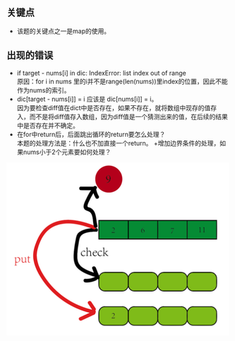 ## 关键点
+ 该题的关键点之一是map的使用。

## 出现的错误
+ if target - nums[i] in dic: IndexError: list index out of range<br>
原因：for i in nums 里的i并不是range(len(nums))里index的位置，因此不能作为nums的索引。
+ dic[target - nums[i]] = i 应该是 dic[nums[i]] = i。<br>
因为要检查diff值在dict中是否存在，如果不存在，就将数组中现存的值存入，而不是将diff值存入数组，因为diff值是一个猜测出来的值，在后续的结果中是否存在并不确定。
+ 在for中return后，后面跳出循环的return要怎么处理？<br>
本题的处理方法是：什么也不加直接一个return。
+增加边界条件的处理，如果nums小于2个元素要如何处理？

![图解](./img/1_twosum.png)
